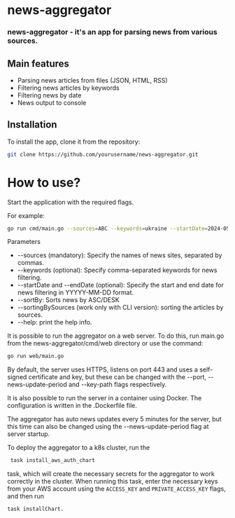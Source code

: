 # news-aggregator

### news-aggregator - it's an app for parsing news from various sources.


## Main features

- Parsing news articles from files (JSON, HTML, RSS)
- Filtering news articles by keywords
- Filtering news by date
- News output to console

## Installation

To install the app, clone it from the repository:
```bash
git clone https://github.com/yourusername/news-aggregator.git
```

# How to use?

Start the application with the required flags.

For example:
```bash
go run cmd/main.go --sources=ABC --keywords=ukraine --startDate=2024-05-10 --endDate=2024-05-23
```

Parameters
- --sources (mandatory): Specify the names of news sites, separated by commas.
- --keywords (optional): Specify comma-separated keywords for news filtering.
- --startDate and --endDate (optional): Specify the start and end date for
  news filtering in YYYYY-MM-DD format.
- --sortBy: Sorts news by ASC/DESK
- --sortingBySources (work only with CLI version): sorting the articles by sources.
- --help: print the help info.

It is possible to run the aggregator on a web server. To do this, run main.go from the news-aggregator/cmd/web directory or use the command:
```bash
go run web/main.go
```
By default, the server uses HTTPS, listens on port 443 and uses a self-signed certificate and key, but these can be changed with the --port, --news-update-period and --key-path flags respectively.

It is also possible to run the server in a container using Docker. The configuration is written in the .Dockerfile file.

The aggregator has auto news updates every 5 minutes for the server, but this time can also be changed using the --news-update-period flag at server startup.

To deploy the aggregator to a k8s cluster, run the 
```bash
 task install_aws_auth_chart 
 ```
task, which will create the necessary secrets for the aggregator to work correctly in the cluster. When running this task, enter the necessary keys from your AWS account using the `ACCESS_KEY` and `PRIVATE_ACCESS_KEY` flags, and then run 
```bash
task installChart. 
```
